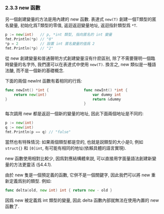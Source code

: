### 2.3.3 new 函數


另一個創建變量的方法是用內建的 new 函數. 表達式 `new(T)` 創建一個T類型的匿名變量, 初始化爲T類型的零值, 返迴返迴變量地址, 返迴指針類型爲 `*T`.

```Go
p := new(int)   // p, *int 類型, 指向匿名的 int 變量
fmt.Println(*p) // "0"
*p = 2          // 設置 int 匿名變量的值爲 2
fmt.Println(*p) // "2"
```


從 new 創建變量和普通聲明方式創建變量沒有什麽區别, 除了不需要聲明一個臨時變量的名字外, 我們還可以在表達式中使用 `new(T)`. 換言之, new 類似是一種語法醣, 而不是一個新的基礎概念.

下面的兩個 newInt 函數有着相同的行爲:

```Go
func newInt() *int {                func newInt() *int {
	return new(int)                     var dummy int
}                                       return &dummy
                                    }
```

每次調用 new 都是返迴一個新的變量的地址, 因此下面兩個地址是不同的:

```Go
p := new(int)
q := new(int)
fmt.Println(p == q) // "false"
```

當然也有特殊情況: 如果兩個類型都是空的, 也就是説類型的大小是0, 例如 `struct{}` 和 `[0]int`, 有可能有相同的地址(依賴具體的語言實現).

new 函數使用相對比較少, 因爲對應結構體來説, 可以直接用字面量語法創建新變量的方法更靈活 (§4.4.1).

由於 new 隻是一個預定義的函數, 它併不是一個關鍵字, 因此我們可以將 new 重新定義爲别的類型. 例如:

```Go
func delta(old, new int) int { return new - old }
```

因爲 new 被定義爲 int 類型的變量, 因此 delta 函數內部就無法在使用內置的 new 函數了.

